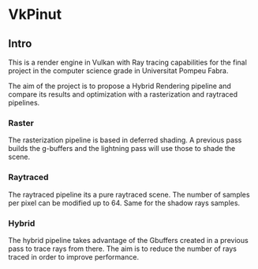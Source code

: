 # VkPinut

## Intro
This is a render engine in Vulkan with Ray tracing capabilities for the final project in the computer science grade in Universitat Pompeu Fabra.

The aim of the project is to propose a Hybrid Rendering pipeline and compare its results and optimization with a rasterization and raytraced pipelines.

### Raster
The rasterization pipeline is based in deferred shading. A previous pass builds the g-buffers and the lightning pass will use those to shade the scene.

### Raytraced
The raytraced pipeline its a pure raytraced scene. The number of samples per pixel can be modified up to 64. Same for the shadow rays samples.

### Hybrid
The hybrid pipeline takes advantage of the Gbuffers created in a previous pass to trace rays from there. The aim is to reduce the number of rays traced in order to improve performance.